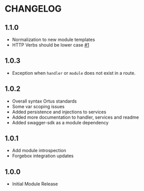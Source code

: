 CHANGELOG
=========

## 1.1.0
* Normalization to new module templates
* HTTP Verbs should be lower case [#1](https://github.com/coldbox-modules/cbSwagger/issues/1)


## 1.0.3
* Exception when `handler` or `module` does not exist in a route.

## 1.0.2
* Overall syntax Ortus standards
* Some var scoping issues
* Added persistence and injections to services
* Added more documentation to handler, services and readme
* Added swagger-sdk as a module dependency

## 1.0.1
* Add module introspection
* Forgebox integration updates

## 1.0.0
* Initial Module Release
